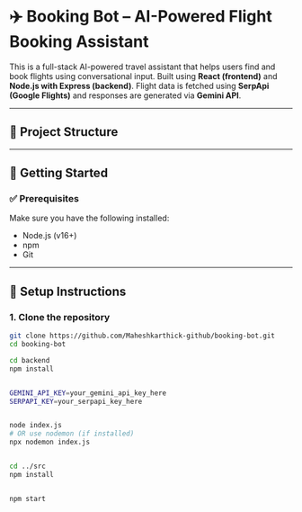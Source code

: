 # ✈️ Booking Bot – AI-Powered Flight Booking Assistant

This is a full-stack AI-powered travel assistant that helps users find and book flights using conversational input. Built using **React (frontend)** and **Node.js with Express (backend)**. Flight data is fetched using **SerpApi (Google Flights)** and responses are generated via **Gemini API**.

---

## 📁 Project Structure


---

## 🚀 Getting Started

### ✅ Prerequisites

Make sure you have the following installed:
- Node.js (v16+)
- npm
- Git

---

## 🔧 Setup Instructions

### 1. Clone the repository

```bash
git clone https://github.com/Maheshkarthick-github/booking-bot.git
cd booking-bot

cd backend
npm install


GEMINI_API_KEY=your_gemini_api_key_here
SERPAPI_KEY=your_serpapi_key_here


node index.js
# OR use nodemon (if installed)
npx nodemon index.js


cd ../src
npm install


npm start
